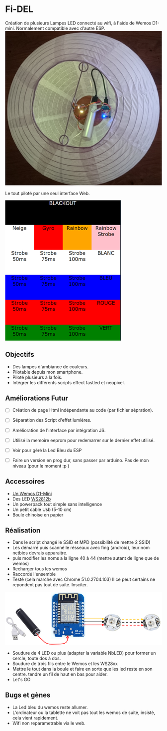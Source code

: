# Fi-DEL
Création de plusieurs Lampes LED connecté au wifi, à l'aide de Wemos D1-mini. Normalement compatible avec d'autre ESP.
![Fi-DEL](https://github.com/Miauto/Fi-DEL/blob/master/images/Fi-DEL.png?raw=true "Fi-DEL")

Le tout piloté par une seul interface Web.

![Web](https://github.com/Miauto/Fi-DEL/blob/master/images/Web.png?raw=true "Web")

## Objectifs
  - Des lampes d'ambiance de couleurs.
  - Pilotable depuis mon smartphone.
  - Piloté plusieurs à la fois.
  - Intégrer les différents scripts effect fastled et neopixel.
   
## Améliorations Futur
- [ ] Création de page Html indépendante au code (par fichier sépration).
- [ ] Séparation des Script d'effet lumières.
- [ ] Amélioration de l'interface par intégration JS.
- [ ] Utilisé la memoire eeprom pour redemarrer sur le dernier effet utilisé.
- [ ] Voir pour géré la Led Bleu du ESP
- [ ] Faire un version en prog dur, sans passer par arduino. Pas de mon niveau (pour le moment :p )


## Accessoires

* [Un Wemos D1-Mini](http://www.wemos.cc/Products/d1_mini.html "Un Wemos D1-Mini")
* Des LED [WS2812b](http://fr.aliexpress.com/item/10-1000pcs-4-Pin-WS2812B-WS2812-LED-Chip-Heatsink-5V-5050-RGB-WS2811-IC-Built-in/32634454437.html "WS2812b")
* Un powerpack tout simple sans intelligence
* Un petit cable Usb (5-10 cm)
* Boule chinoise en papier


## Réalisation

* Dans le script changé le SSID et MPD (possibilité de mettre 2 SSID)
* Les démarré puis scanné le résseaux avec fing (android), leur nom netbios devrais apparaitre.
* puis modifier les noms a la ligne 40 à 44 (mettre autant de ligne que de wemos)
* Recharger tous les wemos
* Raccordé l'ensemble
* Testé (cela marche avec Chrome 51.0.2704.103)
    Il ce peut certains ne repondent pas tout de suite. Insciter.

![Raccordement](https://github.com/Miauto/Fi-DEL/blob/master/images/Raccordement.png?raw=true "Raccordement")

* Soudure de 4 LED ou plus (adapter la variable NbLED) pour former un cercle, toute dos à dos.
* Soudure de trois fils entre le Wemos et les WS28xx
* Mettre le tout dans la boule et faire en sorte que les led reste en son centre. tendre un fil de haut en bas pour aider.
* Let's GO

## Bugs et gènes
- La Led bleu du wemos reste allumer.
- L'ordinateur ou la tablette ne voit pas tout les wemos de suite, insisté, cela vient rapidement.
- Wifi non reparametrable via le web.
